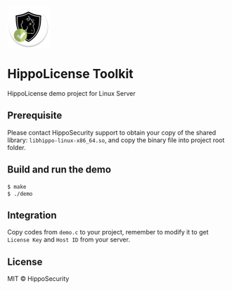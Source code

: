 ![HippoLicense](media/logo_round.png)

# HippoLicense Toolkit

HippoLicense demo project for Linux Server

## Prerequisite

Please contact HippoSecurity support to obtain your copy of the shared library:  `libhippo-linux-x86_64.so`, and copy the binary file into project root folder.

## Build and run the demo

```
$ make
$ ./demo
```

## Integration

Copy codes from `demo.c` to your project, remember to modify it to get `License Key` and `Host ID` from your server.

## License

MIT © HippoSecurity
